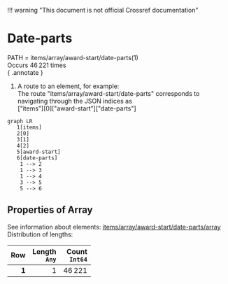 !!! warning "This document is not official Crossref documentation"
# Date-parts
PATH = items/array/award-start/date-parts(1)  
Occurs 46 221 times  
{ .annotate }

1. A route to an element, for example:  
   The route "items/array/award-start/date-parts" corresponds to navigating through the JSON indices as  
   ["items"][0]["award-start"]["date-parts"]  

```mermaid
graph LR
   1[items]
   2[0]
   3[1]
   4[2]
   5[award-start]
   6[date-parts]
    1 --> 2
    1 --> 3
    1 --> 4
    3 --> 5
    5 --> 6
```


## Properties of Array
See information about elements: [items/array/award-start/date-parts/array](array/index.md)  
Distribution of lengths:  

| **Row** | **Length**<br>`Any` | **Count**<br>`Int64` |
|--------:|--------------------:|---------------------:|
| **1**   | 1                   | 46 221               |

